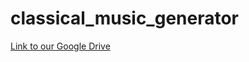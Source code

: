 # classical_music_generator

[Link to our Google Drive](https://drive.google.com/drive/u/1/folders/1EO6QKkOhSW1x8nHJ37ySGcSRRkvSHbx6)
